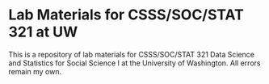 # Lab Materials for CSSS/SOC/STAT 321 at UW

This is a repository of lab materials for CSSS/SOC/STAT 321 Data Science and Statistics for Social Science I at the University of Washington. All errors remain my own.
